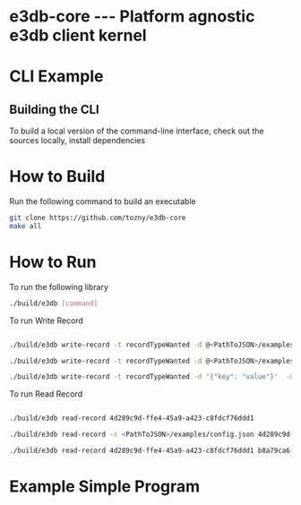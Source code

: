 # e3db-core --- Platform agnostic e3db client kernel

# CLI Example

## Building the CLI

To build a local version of the command-line interface, check out the
sources locally, install dependencies

# How to Build

Run the following command to build an executable

```bash
git clone https://github.com/tozny/e3db-core
make all
```

# How to Run

To run the following library

```bash
./build/e3db [command]
```

To run Write Record

```bash

./build/e3db write-record -t recordTypeWanted -d @<PathToJSON>/examples/example_data.json  -m @<PathToJSON>/examples/example_meta.json

./build/e3db write-record -t recordTypeWanted -d @<PathToJSON>/examples/example_data.json  -m @<PathToJSON>/examples/example_meta.json -c <PathToJSON>/examples/config.json

./build/e3db write-record -t recordTypeWanted -d '{"key": "value"}'  -m '{"key": "value"}'

```

To run Read Record

```bash

./build/e3db read-record 4d289c9d-ffe4-45a9-a423-c8fdcf76ddd1

./build/e3db read-record -c <PathToJSON>/examples/config.json 4d289c9d-ffe4-45a9-a423-c8fdcf76ddd1

./build/e3db read-record 4d289c9d-ffe4-45a9-a423-c8fdcf76ddd1 b8a79ca6-c1c2-4bc4-9906-739e772ae110

```

# Example Simple Program
